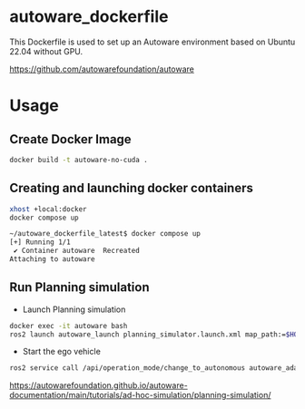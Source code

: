 # autoware_dockerfile

This Dockerfile is used to set up an Autoware environment based on Ubuntu 22.04 without GPU.

https://github.com/autowarefoundation/autoware


# Usage


## Create Docker Image

```bash
docker build -t autoware-no-cuda .
```

## Creating and launching docker containers

```bash
xhost +local:docker
docker compose up
```

```bash
~/autoware_dockerfile_latest$ docker compose up
[+] Running 1/1
 ✔ Container autoware  Recreated                                                                                                                                                                       0.1s 
Attaching to autoware
```

## Run Planning simulation


- Launch Planning simulation

```bash
docker exec -it autoware bash
ros2 launch autoware_launch planning_simulator.launch.xml map_path:=$HOME/autoware_map/sample-map-planning vehicle_model:=sample_vehicle sensor_model:=sample_sensor_kit
```



- Start the ego vehicle

```bash
ros2 service call /api/operation_mode/change_to_autonomous autoware_adapi_v1_msgs/srv/ChangeOperationMode {}
```

https://autowarefoundation.github.io/autoware-documentation/main/tutorials/ad-hoc-simulation/planning-simulation/

